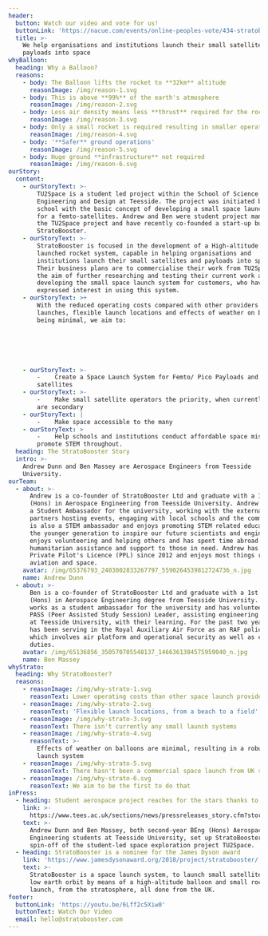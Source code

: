```yaml
---
header:
  button: Watch our video and vote for us!
  buttonLink: 'https://nacue.com/events/online-peoples-vote/434-stratobooster-ltd.html'
  title: >-
    We help organisations and institutions launch their small satellites and
    payloads into space
whyBalloon:
  heading: Why a Balloon?
  reasons:
    - body: The Balloon lifts the rocket to **32km** altitude
      reasonImage: /img/reason-1.svg
    - body: This is above **99%** of the earth's atmosphere
      reasonImage: /img/reason-2.svg
    - body: Less air density means less **thrust** required for the rocket
      reasonImage: /img/reason-3.svg
    - body: Only a small rocket is required resulting in smaller operating **costs**
      reasonImage: /img/reason-4.svg
    - body: '**Safer** ground operations'
      reasonImage: /img/reason-5.svg
    - body: Huge ground **infrastructure** not required
      reasonImage: /img/reason-6.svg
ourStory:
  content:
    - ourStoryText: >-
        TU2Space is a student led project within the School of Science
        Engineering and Design at Teesside. The project was initiated by the
        school with the basic concept of developing a small space launch system
        for a femto-satellites. Andrew and Ben were student project managers of
        the TU2Space project and have recently co-founded a start-up business,
        StratoBooster. 
    - ourStoryText: >-
        StratoBooster is focused in the development of a High-altitude Balloon
        launched rocket system, capable in helping organisations and
        institutions launch their small satellites and payloads into space.
        Their business plans are to commercialise their work from TU2Space with
        the aim of further researching and testing their current work and
        developing the small space launch system for customers, who have already
        expressed interest in using this system. 
    - ourStoryText: >+
        With the reduced operating costs compared with other providers of space
        launches, flexible launch locations and effects of weather on balloons
        being minimal, we aim to: 



         


    - ourStoryText: >-
        -    Create a Space Launch System for Femto/ Pico Payloads and
        satellites 
    - ourStoryText: >-
        -    Make small satellite operators the priority, when currently they
        are secondary
    - ourStoryText: |
        -    Make space accessible to the many
    - ourStoryText: >
        -    Help schools and institutions conduct affordable space missions and
        promote STEM throughout. 
  heading: The StratoBooster Story
  intro: >-
    Andrew Dunn and Ben Massey are Aerospace Engineers from Teesside
    University. 
ourTeam:
  - about: >-
      Andrew is a co-founder of StratoBooster Ltd and graduate with a 1st Class
      (Hons) in Aerospace Engineering from Teesside University. Andrew works as
      a Student Ambassador for the university, working with the external
      partners hosting events, engaging with local schools and the community. He
      is also a STEM ambassador and enjoys promoting STEM related education in
      the younger generation to inspire our future scientists and engineers. He
      enjoys volunteering and helping others and has spent time abroad providing
      humanitarian assistance and support to those in need. Andrew has held a
      Private Pilot's Licence (PPL) since 2012 and enjoys most things related to
      aviation and space.
    avatar: /img/65376793_2403002833267797_5590264539812724736_n.jpg
    name: Andrew Dunn
  - about: >-
      Ben is a co-founder of StratoBooster Ltd and graduate with a 1st Class
      (Hons) in Aerospace Engineering degree from Teesside University. Ben also
      works as a student ambassador for the university and has volunteered as a
      PASS (Peer Assisted Study Session) Leader, assisting engineering students,
      at Teesside University, with their learning. For the past two years, Ben
      has been serving in the Royal Auxiliary Air Force as an RAF policeman,
      which involves air platform and operational security as well as ceremonial
      duties.
    avatar: /img/65136856_350570705548137_1466361384575959040_n.jpg
    name: Ben Massey
whyStrato:
  heading: Why StratoBooster?
  reasons:
    - reasonImage: /img/why-strato-1.svg
      reasonText: Lower operating costs than other space launch providers
    - reasonImage: /img/why-strato-2.svg
      reasonText: 'Flexible launch locations, from a beach to a field'
    - reasonImage: /img/why-strato-3.svg
      reasonText: There isn't currently any small launch systems
    - reasonImage: /img/why-strato-4.svg
      reasonText: >-
        Effects of weather on balloons are minimal, resulting in a robust ground
        launch system
    - reasonImage: /img/why-strato-5.svg
      reasonText: There hasn't been a commercial space launch from UK soil
    - reasonImage: /img/why-strato-6.svg
      reasonText: We aim to be the first to do that
inPress:
  - heading: Student aerospace project reaches for the stars thanks to funding boost
    link: >-
      https://www.tees.ac.uk/sections/news/pressreleases_story.cfm?story_id=6858&this_issue_title=June%202018&this_issue=301
    text: >-
      Andrew Dunn and Ben Massey, both second-year BEng (Hons) Aerospace
      Engineering students at Teesside University, set up StratoBooster, a
      spin-off of the student-led space exploration project TU2Space.
  - heading: StratoBooster is a nominee for the James Dyson award
    link: 'https://www.jamesdysonaward.org/2018/project/stratobooster/'
    text: >-
      StratoBooster is a space launch system, to launch small satellites into
      low earth orbit by means of a high-altitude balloon and small rocket
      launch, from the stratosphere, all done from the UK.
footer:
  buttonLink: 'https://youtu.be/6Lff2c5Xiw0'
  buttonText: Watch Our Video
  email: hello@stratobooster.com
---
```


